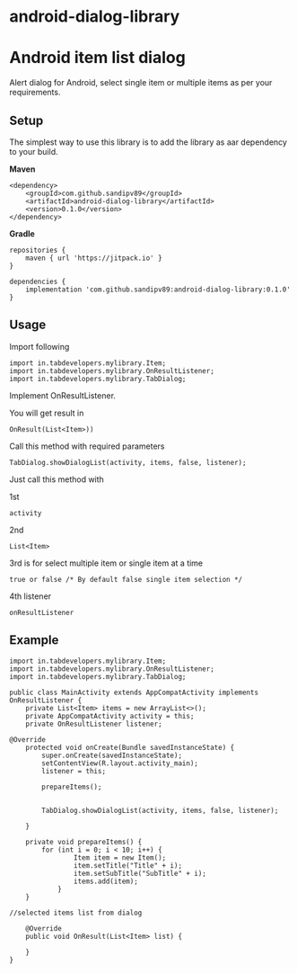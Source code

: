 # android-dialog-library
Android item list dialog
===================
Alert dialog for Android, select single item or multiple items as per your requirements.

## Setup
The simplest way to use this library is to add the library as aar dependency to your build.

**Maven**

    <dependency>
	    <groupId>com.github.sandipv89</groupId>
	    <artifactId>android-dialog-library</artifactId>
	    <version>0.1.0</version>
	</dependency>

**Gradle**

    repositories {
        maven { url 'https://jitpack.io' }
    }

    dependencies {
        implementation 'com.github.sandipv89:android-dialog-library:0.1.0'
    }

## Usage

Import following

	import in.tabdevelopers.mylibrary.Item;
	import in.tabdevelopers.mylibrary.OnResultListener;
	import in.tabdevelopers.mylibrary.TabDialog;
	

Implement OnResultListener.

You will get result in

	OnResult(List<Item>))

Call this method with required parameters

	TabDialog.showDialogList(activity, items, false, listener);

Just call this method with

1st

	activity

2nd

	List<Item>

3rd is for select multiple item or single item at a time

	true or false /* By default false single item selection */

4th listener

	onResultListener


## Example

	import in.tabdevelopers.mylibrary.Item;
	import in.tabdevelopers.mylibrary.OnResultListener;
	import in.tabdevelopers.mylibrary.TabDialog;

	public class MainActivity extends AppCompatActivity implements OnResultListener {
	    private List<Item> items = new ArrayList<>();
	    private AppCompatActivity activity = this;
	    private OnResultListener listener;

	@Override
    	protected void onCreate(Bundle savedInstanceState) {
        	super.onCreate(savedInstanceState);
        	setContentView(R.layout.activity_main);
        	listener = this;

	        prepareItems();


	        TabDialog.showDialogList(activity, items, false, listener);

	    }

	    private void prepareItems() {
        	for (int i = 0; i < 10; i++) {
	            	Item item = new Item();
        	    	item.setTitle("Title" + i);
            		item.setSubTitle("SubTitle" + i);
            		items.add(item);
	        	}
    	}

	//selected items list from dialog

    	@Override
    	public void OnResult(List<Item> list) {

	    }
    }

